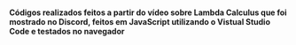 #### Códigos realizados feitos a partir do vídeo sobre Lambda Calculus que foi mostrado no Discord, feitos em JavaScript utilizando o Vistual Studio Code e testados no navegador
